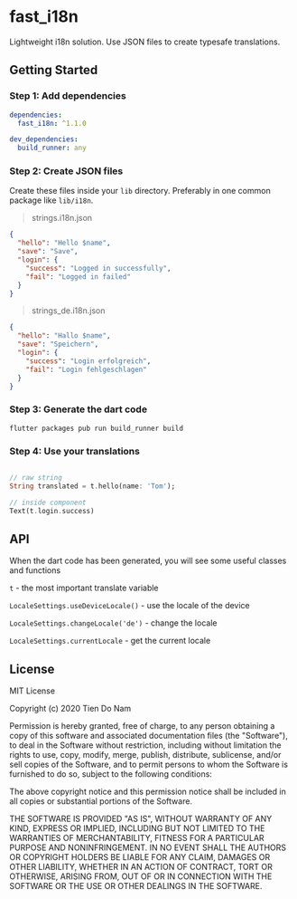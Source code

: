 # fast_i18n

Lightweight i18n solution. Use JSON files to create typesafe translations.

## Getting Started

### Step 1: Add dependencies

```yaml
dependencies:
  fast_i18n: ^1.1.0

dev_dependencies:
  build_runner: any
```

### Step 2: Create JSON files

Create these files inside your `lib` directory. Preferably in one common package like `lib/i18n`.

> strings.i18n.json

```json
{
  "hello": "Hello $name",
  "save": "Save",
  "login": {
    "success": "Logged in successfully",
    "fail": "Logged in failed"
  }
}
```

> strings_de.i18n.json

```json
{
  "hello": "Hallo $name",
  "save": "Speichern",
  "login": {
    "success": "Login erfolgreich",
    "fail": "Login fehlgeschlagen"
  }
}
```

### Step 3: Generate the dart code

```
flutter packages pub run build_runner build
```

### Step 4: Use your translations

```dart

// raw string
String translated = t.hello(name: 'Tom');

// inside component
Text(t.login.success)
```

## API

When the dart code has been generated, you will see some useful classes and functions

`t` - the most important translate variable

`LocaleSettings.useDeviceLocale()` - use the locale of the device

`LocaleSettings.changeLocale('de')` - change the locale

`LocaleSettings.currentLocale` - get the current locale

## License

MIT License

Copyright (c) 2020 Tien Do Nam

Permission is hereby granted, free of charge, to any person obtaining a copy
of this software and associated documentation files (the "Software"), to deal
in the Software without restriction, including without limitation the rights
to use, copy, modify, merge, publish, distribute, sublicense, and/or sell
copies of the Software, and to permit persons to whom the Software is
furnished to do so, subject to the following conditions:

The above copyright notice and this permission notice shall be included in all
copies or substantial portions of the Software.

THE SOFTWARE IS PROVIDED "AS IS", WITHOUT WARRANTY OF ANY KIND, EXPRESS OR
IMPLIED, INCLUDING BUT NOT LIMITED TO THE WARRANTIES OF MERCHANTABILITY,
FITNESS FOR A PARTICULAR PURPOSE AND NONINFRINGEMENT. IN NO EVENT SHALL THE
AUTHORS OR COPYRIGHT HOLDERS BE LIABLE FOR ANY CLAIM, DAMAGES OR OTHER
LIABILITY, WHETHER IN AN ACTION OF CONTRACT, TORT OR OTHERWISE, ARISING FROM,
OUT OF OR IN CONNECTION WITH THE SOFTWARE OR THE USE OR OTHER DEALINGS IN THE
SOFTWARE.